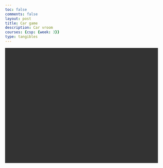 ```yaml
---
toc: false
comments: false
layout: post
title: Car game
description: Car vroom 
courses: {csp: {week: 3}}
type: tangibles
---
```

<!DOCTYPE html>
<html>
<head>
    <title>Race Car Game</title>
    <style>
        canvas {
            background-color: #333;
            display: block;
            margin: 0 auto;
        }
    </style>
</head>
<body>
    <canvas id="gameCanvas" width="800" height="600"></canvas>
    <script>
        const canvas = document.getElementById("gameCanvas");
        const ctx = canvas.getContext("2d");
        const car = new Image();
        car.src = 'images/Audir8.png'; // Provide the path to your car image
        const carWidth = 80; // Set the width of your car image
        const carHeight = 160; // Set the height of your car image
        const carSpeed = 5;
        const carPosition = {
            x: canvas.width / 2 - carWidth / 2,
            y: canvas.height - carHeight - 10,
        };
        function drawCar() {
            ctx.drawImage(car, carPosition.x, carPosition.y, carWidth, carHeight);
        }
        function updateGameArea() {
            clearCanvas();
            drawCar();
            requestAnimationFrame(updateGameArea);
        }
        function clearCanvas() {
            ctx.clearRect(0, 0, canvas.width, canvas.height);
        }
        document.addEventListener("keydown", (event) => {
            if (event.key === "ArrowLeft") {
                carPosition.x -= carSpeed;
            } else if (event.key === "ArrowRight") {
                carPosition.x += carSpeed;
            }
        });
        updateGameArea(); // Start the game loop
    </script>
</body>
</html>
